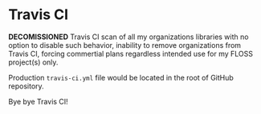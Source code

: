 # Travis CI

**DECOMISSIONED**  Travis CI scan of all my organizations libraries
with no option to disable such behavior, inability to remove 
organizations from Travis CI, forcing commertial plans regardless
intended use for my FLOSS project(s) only.

Production `travis-ci.yml` file would be located in the root 
of GitHub repository.

Bye bye Travis CI!
